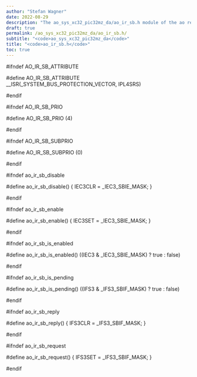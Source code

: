 ```yaml
---
author: "Stefan Wagner"
date: 2022-08-29
description: "The ao_sys_xc32_pic32mz_da/ao_ir_sb.h module of the ao real-time operating system."
draft: true
permalink: /ao_sys_xc32_pic32mz_da/ao_ir_sb.h/ 
subtitle: "<code>ao_sys_xc32_pic32mz_da</code>"
title: "<code>ao_ir_sb.h</code>"
toc: true
---
```


#ifndef AO_IR_SB_ATTRIBUTE

#define AO_IR_SB_ATTRIBUTE      __ISR(_SYSTEM_BUS_PROTECTION_VECTOR, IPL4SRS)

#endif

#ifndef AO_IR_SB_PRIO

#define AO_IR_SB_PRIO           (4)

#endif

#ifndef AO_IR_SB_SUBPRIO

#define AO_IR_SB_SUBPRIO        (0)

#endif

#ifndef ao_ir_sb_disable

#define ao_ir_sb_disable()      { IEC3CLR = _IEC3_SBIE_MASK; }

#endif

#ifndef ao_ir_sb_enable

#define ao_ir_sb_enable()       { IEC3SET = _IEC3_SBIE_MASK; }

#endif

#ifndef ao_ir_sb_is_enabled

#define ao_ir_sb_is_enabled()   ((IEC3 & _IEC3_SBIE_MASK) ? true : false)

#endif

#ifndef ao_ir_sb_is_pending

#define ao_ir_sb_is_pending()   ((IFS3 & _IFS3_SBIF_MASK) ? true : false)

#endif

#ifndef ao_ir_sb_reply

#define ao_ir_sb_reply()        { IFS3CLR = _IFS3_SBIF_MASK; }

#endif

#ifndef ao_ir_sb_request

#define ao_ir_sb_request()      { IFS3SET = _IFS3_SBIF_MASK; }

#endif

